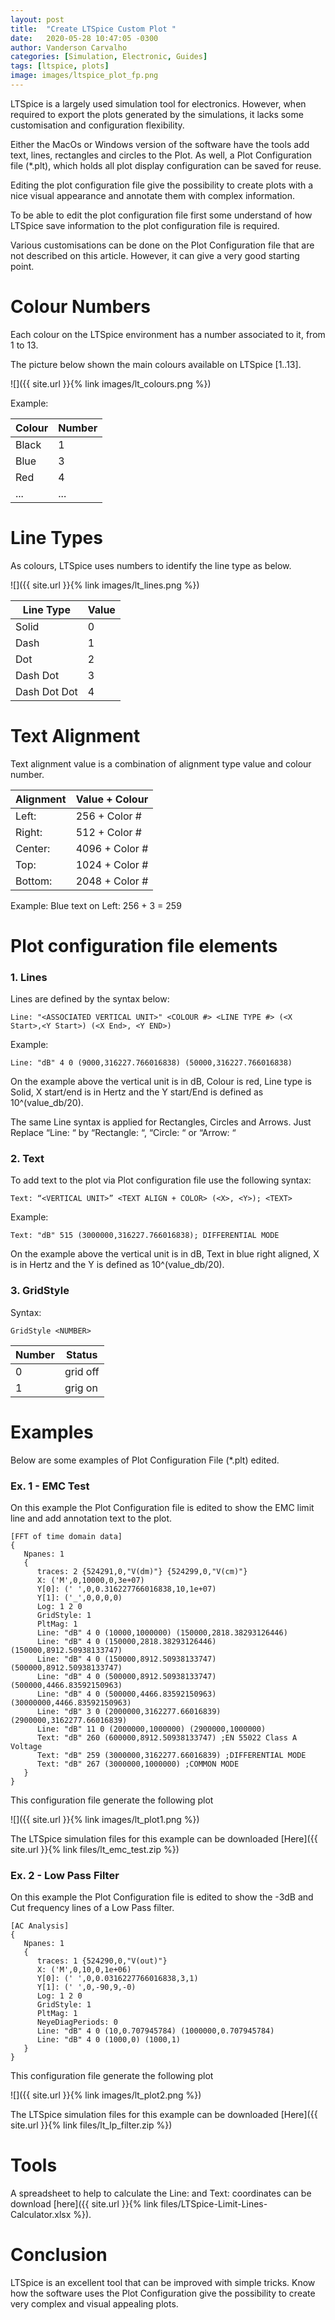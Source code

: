```yaml
---
layout: post
title:  "Create LTSpice Custom Plot "
date:   2020-05-28 10:47:05 -0300
author: Vanderson Carvalho
categories: [Simulation, Electronic, Guides]
tags: [ltspice, plots]
image: images/ltspice_plot_fp.png
---
```


LTSpice is a largely used simulation tool for electronics. However, when required to export the plots generated by the simulations, it lacks some customisation and configuration flexibility.

Either the MacOs or Windows version of the software have the tools add text, lines, rectangles and circles to the Plot. As well, a Plot Configuration file (*.plt), which holds all plot display configuration can be saved for reuse.

Editing the plot configuration file give the possibility to create plots with a nice visual appearance and annotate them with complex information.

To be able to edit the plot configuration file first some understand of how LTSpice save information to the plot configuration file is required.

Various customisations can be done on the Plot Configuration file that are not described on this article. However, it can give a very good starting point.

# Colour Numbers

Each colour on the LTSpice environment has a number associated to it, from 1 to 13.

The picture below shown the main colours available on LTSpice [1..13].

![]({{ site.url }}{% link images/lt_colours.png %})

Example:

Colour | Number
--- | ---
Black | 1
Blue  | 3
Red   | 4
...   | ...

# Line Types

As colours, LTSpice uses numbers to identify the line type as below.

![]({{ site.url }}{% link images/lt_lines.png %})

Line Type | Value
--- | ---
Solid | 0
Dash  | 1
Dot   | 2
Dash Dot | 3
Dash Dot Dot | 4

# Text Alignment

Text alignment value is a combination of alignment type value and colour number.

Alignment | Value + Colour
--- | ---
 Left:	| 256  + Color #
 Right: 	| 512  + Color #
 Center: | 4096 + Color #
 Top: 	| 1024 + Color #
 Bottom: | 2048 + Color #

Example: Blue text on Left: 256 + 3 = 259

# Plot configuration file elements

### 1. Lines  

Lines are defined by the syntax below:

```
Line: "<ASSOCIATED VERTICAL UNIT>" <COLOUR #> <LINE TYPE #> (<X Start>,<Y Start>) (<X End>, <Y END>)
```
Example:
```
Line: "dB" 4 0 (9000,316227.766016838) (50000,316227.766016838)
```

On the example above the vertical unit is in dB, Colour is red, Line type is Solid, X start/end is in Hertz and the Y start/End is defined as 10^(value_db/20).

The same Line syntax is applied for Rectangles, Circles and Arrows.
Just Replace “Line: “ by “Rectangle: “, “Circle: “ or “Arrow: “


### 2. Text

To add text to the plot via Plot configuration file use the following syntax:

```
Text: “<VERTICAL UNIT>” <TEXT ALIGN + COLOR> (<X>, <Y>); <TEXT>
```

Example:
```
Text: "dB" 515 (3000000,316227.766016838); DIFFERENTIAL MODE
```

On the example above the vertical unit is in dB, Text in blue right aligned, X is in Hertz and the Y is defined as 10^(value_db/20).

### 3. GridStyle

Syntax:
```
GridStyle <NUMBER>
```

 Number | Status
--- | ---
0 | grid off
1 | grig on

# Examples

Below are some examples of Plot Configuration File (*.plt) edited.

### Ex. 1 - EMC Test

On this example the Plot Configuration file is edited to show the EMC limit line and add annotation text to the plot.

```
[FFT of time domain data]
{
   Npanes: 1
   {
      traces: 2 {524291,0,"V(dm)"} {524299,0,"V(cm)"}
      X: ('M',0,10000,0,3e+07)
      Y[0]: (' ',0,0.316227766016838,10,1e+07)
      Y[1]: ('_',0,0,0,0)
      Log: 1 2 0
      GridStyle: 1
      PltMag: 1
      Line: "dB" 4 0 (10000,1000000) (150000,2818.38293126446)
      Line: "dB" 4 0 (150000,2818.38293126446) (150000,8912.50938133747)
      Line: "dB" 4 0 (150000,8912.50938133747) (500000,8912.50938133747)
      Line: "dB" 4 0 (500000,8912.50938133747) (500000,4466.83592150963)
      Line: "dB" 4 0 (500000,4466.83592150963) (30000000,4466.83592150963)
      Line: "dB" 3 0 (2000000,3162277.66016839) (2900000,3162277.66016839)
      Line: "dB" 11 0 (2000000,1000000) (2900000,1000000)
      Text: "dB" 260 (600000,8912.50938133747) ;EN 55022 Class A Voltage
      Text: "dB" 259 (3000000,3162277.66016839) ;DIFFERENTIAL MODE
      Text: "dB" 267 (3000000,1000000) ;COMMON MODE
   }
}
```

This configuration file generate the following plot

![]({{ site.url }}{% link images/lt_plot1.png %})

The LTSpice simulation files for this example can be downloaded [Here]({{ site.url }}{% link files/lt_emc_test.zip %})

### Ex. 2 - Low Pass Filter

On this example the Plot Configuration file is edited to show the -3dB and Cut frequency lines of a Low Pass filter.

```
[AC Analysis]
{
   Npanes: 1
   {
      traces: 1 {524290,0,"V(out)"}
      X: ('M',0,10,0,1e+06)
      Y[0]: (' ',0,0.0316227766016838,3,1)
      Y[1]: (' ',0,-90,9,-0)
      Log: 1 2 0
      GridStyle: 1
      PltMag: 1
      NeyeDiagPeriods: 0
      Line: "dB" 4 0 (10,0.707945784) (1000000,0.707945784)
      Line: "dB" 4 0 (1000,0) (1000,1)
   }
}
```

This configuration file generate the following plot

![]({{ site.url }}{% link images/lt_plot2.png %})

The LTSpice simulation files for this example can be downloaded [Here]({{ site.url }}{% link files/lt_lp_filter.zip %})

# Tools

A spreadsheet to help to calculate the Line: and Text: coordinates can be download [here]({{ site.url }}{% link files/LTSpice-Limit-Lines-Calculator.xlsx %}).

# Conclusion

LTSpice is an excellent tool that can be improved with simple tricks. Know how the software uses the Plot Configuration give the possibility to create very complex and visual appealing plots.  
